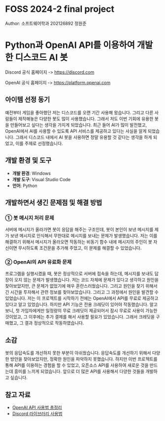 # FOSS 2024-2 final project
Author: 소프트웨어학과 202126892 정원준


# Python과 OpenAI API를 이용하여 개발한 디스코드 AI 봇
Discord 공식 홈페이지 -> https://discord.com

OpenAI  공식 홈페이지 -> https://platform.openai.com

## 아이템 선정 동기
예전부터 게임을 좋아했던 저는 디스코드를 오랜 기간 사용해 왔습니다. 그리고 다른 사람들이 제작해놓은 다양한 봇도 많이 사용했습니다. 그래서 저도 이번 기회에 유용한 봇을 만들어보고 싶다는 생각을 가지게 되었습니다. 최근 들어 AI가 많이 발전했고, OpenAI에서 AI를 사용할 수 있도록 API 서비스를 제공하고 있다는 사실을 알게 되었습니다. 그래서 디스코드 내에서 AI 봇을 사용하면 정말 유용할 것 같다는 생각을 하게 되었고, 이를 주제로 선정했습니다.

## 개발 환경 및 도구
- **개발 환경**: Windows
- **개발 도구**: Visual Studio Code
- **언어**: Python

## 개발하면서 생긴 문제점 및 해결 방법

### ① 봇 메시지 처리 문제
서버에 메시지가 올라가면 봇이 응답을 해주는 구조인데, 봇이 본인이 보낸 메시지를 제가 보낸 메시지로 인식해서 무한대로 메시지를 보내는 문제가 발생했습니다. 저는 이를 해결하기 위해서 메시지가 올라오면 작동하는 비동기 함수 내에 메시지의 주인이 봇 자신이면 무시하도록 조건문을 추가해 주었고, 이 문제를 해결할 수 있었습니다.

### ② OpenAI의 API 유료화 문제
프로그램을 실행시켰을 때, 봇은 정상적으로 서버에 접속을 하는데, 메시지를 보내도 답장이 오지 않는 문제가 발생했습니다. 저는 코드 자체에 문제가 있다고 생각하고 원인을 찾아보았지만, 큰 문제가 없었기에 매우 혼란스러웠습니다. 그리고 원인을 찾기 위해서 긴 시간을 투자해서 관련 정보를 찾아보았습니다. 그리고 그 과정에서 원인을 발견할 수 있었습니다. 저는 이 프로젝트를 시작하기 전에는 OpenAI에서 API를 무료로 제공하고 있다고 알고 있었습니다. 하지만 API 기능은 전용 크레딧이 있어야 작동했습니다. 알고 보니, 첫 가입자에게만 일정량의 무료 크레딧이 제공되어서 잠시 무료로 사용이 가능한 것이었고, 그 이후에는 추가 결제를 해서 사용할 필요가 있었습니다. 그래서 크레딧을 구매했고, 그 결과 정상적으로 작동하였습니다.

## 소감
봇의 응답속도를 개선하지 못한 부분이 아쉬웠습니다. 응답속도를 개선하기 위해서 다양한 방안을 찾아보았지만, 정확한 원인을 파악하지 못했습니다.
하지만 이번 프로젝트를 통해 API를 이용하는 경험을 할 수 있었고, 오픈소스 API를 사용하여 새로운 것을 만드는데 흥미를 느끼게 되었습니다. 앞으로 더 많은 API를 사용해서 다양한 것들을 개발하고 싶습니다.

## 참고 자료
- [OpenAI API 사용법 총정리](https://www.magicaiprompts.com/docs/gpt-chatbot/openai-api-usage-guide/)
- [Discord 라이브러리 사용법](https://kante-kante.tistory.com/34)
